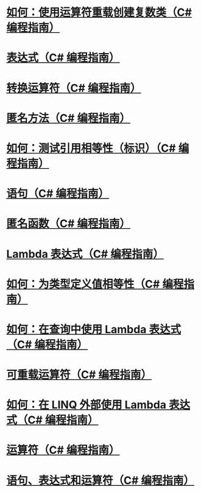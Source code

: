 # [如何：使用运算符重载创建复数类（C# 编程指南）](how-to-use-operator-overloading-to-create-a-complex-number-class.md)
# [表达式（C# 编程指南）](expressions.md)
# [转换运算符（C# 编程指南）](conversion-operators.md)
# [匿名方法（C# 编程指南）](anonymous-methods.md)
# [如何：测试引用相等性（标识）（C# 编程指南）](how-to-test-for-reference-equality-identity.md)
# [语句（C# 编程指南）](statements.md)
# [匿名函数（C# 编程指南）](anonymous-functions.md)
# [Lambda 表达式（C# 编程指南）](lambda-expressions.md)
# [如何：为类型定义值相等性（C# 编程指南）](how-to-define-value-equality-for-a-type.md)
# [如何：在查询中使用 Lambda 表达式（C# 编程指南）](how-to-use-lambda-expressions-in-a-query.md)
# [可重载运算符（C# 编程指南）](overloadable-operators.md)
# [如何：在 LINQ 外部使用 Lambda 表达式（C# 编程指南）](how-to-use-lambda-expressions-outside-linq.md)
# [运算符（C# 编程指南）](operators.md)
# [语句、表达式和运算符（C# 编程指南）](index.md)
